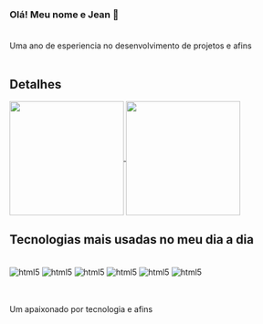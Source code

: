### Olá! Meu nome e Jean 🖖 <br/><br/>

Uma ano de esperiencia no desenvolvimento de projetos e afins<br/><br/>

## Detalhes

<a href="https://github.com/anuraghazra/github-readme-stats">
  <img height=200 align="center" src="https://github-readme-stats.vercel.app/api?username=JeanAlves00" />
</a>
<a href="https://github.com/anuraghazra/convoychat">
  <img height=200 align="center" src="https://github-readme-stats.vercel.app/api/top-langs?username=JeanAlves00&layout=compact&langs_count=8&card_width=320" />
</a>


## Tecnologias mais usadas no meu dia a dia

<div style="display: inline_block"><br/>
  <img align="center" alt="html5" src="https://img.shields.io/badge/HTML-239120?style=for-the-badge&logo=html5&logoColor=white">
  <img align="center" alt="html5" src="https://img.shields.io/badge/CSS-239120?&style=for-the-badge&logo=css3&logoColor=white">
  <img align="center" alt="html5" src="https://img.shields.io/badge/Sass-CC6699?style=for-the-badge&logo=sass&logoColor=white">
  <img align="center" alt="html5" src="https://img.shields.io/badge/JavaScript-F7DF1E?style=for-the-badge&logo=javascript&logoColor=black">
  <img align="center" alt="html5" src="https://img.shields.io/badge/Node.js-43853D?style=for-the-badge&logo=node.js&logoColor=white">
  <img align="center" alt="html5" src="https://img.shields.io/badge/jQuery-0769AD?style=for-the-badge&logo=jquery&logoColor=white">
</div><br/><br/>

Um apaixonado por tecnologia e afins



